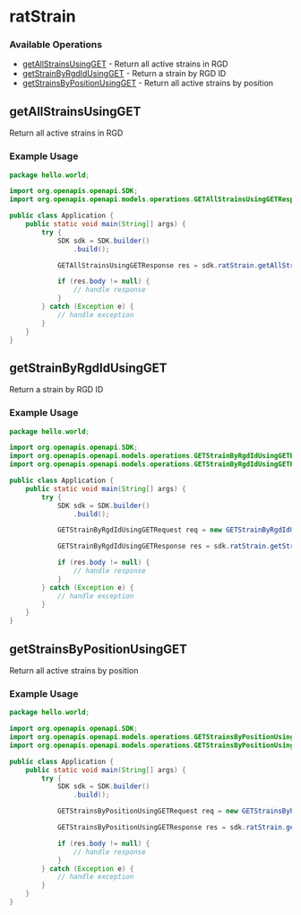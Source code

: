 # ratStrain

### Available Operations

* [getAllStrainsUsingGET](#getallstrainsusingget) - Return all active strains in RGD
* [getStrainByRgdIdUsingGET](#getstrainbyrgdidusingget) - Return a strain by RGD ID
* [getStrainsByPositionUsingGET](#getstrainsbypositionusingget) - Return all active strains by position

## getAllStrainsUsingGET

Return all active strains in RGD

### Example Usage

```java
package hello.world;

import org.openapis.openapi.SDK;
import org.openapis.openapi.models.operations.GETAllStrainsUsingGETResponse;

public class Application {
    public static void main(String[] args) {
        try {
            SDK sdk = SDK.builder()
                .build();

            GETAllStrainsUsingGETResponse res = sdk.ratStrain.getAllStrainsUsingGET();

            if (res.body != null) {
                // handle response
            }
        } catch (Exception e) {
            // handle exception
        }
    }
}
```

## getStrainByRgdIdUsingGET

Return a strain by RGD ID

### Example Usage

```java
package hello.world;

import org.openapis.openapi.SDK;
import org.openapis.openapi.models.operations.GETStrainByRgdIdUsingGETRequest;
import org.openapis.openapi.models.operations.GETStrainByRgdIdUsingGETResponse;

public class Application {
    public static void main(String[] args) {
        try {
            SDK sdk = SDK.builder()
                .build();

            GETStrainByRgdIdUsingGETRequest req = new GETStrainByRgdIdUsingGETRequest(441711);            

            GETStrainByRgdIdUsingGETResponse res = sdk.ratStrain.getStrainByRgdIdUsingGET(req);

            if (res.body != null) {
                // handle response
            }
        } catch (Exception e) {
            // handle exception
        }
    }
}
```

## getStrainsByPositionUsingGET

Return all active strains by position

### Example Usage

```java
package hello.world;

import org.openapis.openapi.SDK;
import org.openapis.openapi.models.operations.GETStrainsByPositionUsingGETRequest;
import org.openapis.openapi.models.operations.GETStrainsByPositionUsingGETResponse;

public class Application {
    public static void main(String[] args) {
        try {
            SDK sdk = SDK.builder()
                .build();

            GETStrainsByPositionUsingGETRequest req = new GETStrainsByPositionUsingGETRequest("ut", 979587, 120196L, 359444L);            

            GETStrainsByPositionUsingGETResponse res = sdk.ratStrain.getStrainsByPositionUsingGET(req);

            if (res.body != null) {
                // handle response
            }
        } catch (Exception e) {
            // handle exception
        }
    }
}
```
